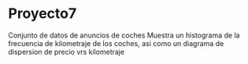 # Proyecto7
Conjunto de datos de anuncios de coches
Muestra un histograma de la frecuencia de kilometraje de los coches, asi como un diagrama de dispersion de precio vrs kilometraje